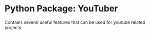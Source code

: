 # Python Package: YouTuber
Contains several useful features that can be used for youtube related projects.
